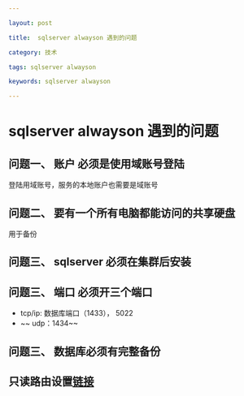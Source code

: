 ```yaml
---

layout: post

title:  sqlserver alwayson 遇到的问题

category: 技术

tags: sqlserver alwayson

keywords: sqlserver alwayson

---
```




# sqlserver alwayson 遇到的问题

## 问题一、 账户 必须是使用域账号登陆
登陆用域账号，服务的本地账户也需要是域账号

## 问题二、 要有一个所有电脑都能访问的共享硬盘
用于备份

## 问题三、 sqlserver 必须在集群后安装

## 问题三、 端口 必须开三个端口
* tcp/ip: 数据库端口（1433）， 5022
* ~~ udp：1434~~

## 问题三、 数据库必须有完整备份


## 只读路由设置[链接](https://technet.microsoft.com/zh-cn/library/hh710054.aspx#Prerequisites)
